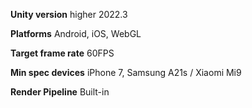 **Unity version**
higher 2022.3

**Platforms**
Android, iOS, WebGL

**Target frame rate**
60FPS

**Min spec devices**
iPhone 7, Samsung A21s / Xiaomi Mi9

**Render Pipeline**
Built-in